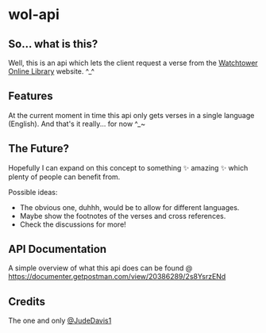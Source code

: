 # wol-api

## So... what is this?

Well, this is an api which lets the client request a verse from the [Watchtower Online Library](https://wol.jw.org/en/wol/h/r1/lp-e) website. ^_^

## Features

At the current moment in time this api only gets verses in a single language (English).
And that's it really... for now ^_~

## The Future?

Hopefully I can expand on this concept to something ✨ amazing ✨ which plenty of people can benefit from.

Possible ideas:

- The obvious one, duhhh, would be to allow for different languages.
- Maybe show the footnotes of the verses and cross references.
- Check the discussions for more!


## API Documentation
A simple overview of what this api does can be found @ https://documenter.getpostman.com/view/20386289/2s8YsrzENd

## Credits

The one and only [@JudeDavis1](https://github.com/JudeDavis1)

